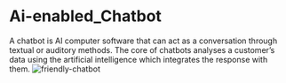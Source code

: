 # Ai-enabled_Chatbot
A chatbot is AI computer software that can act as a conversation through textual or auditory methods. The core of chatbots analyses a customer’s data using the artificial intelligence which integrates the response with them. 
![friendly-chatbot](https://user-images.githubusercontent.com/68197005/204220300-76d374f2-a772-409d-8235-378594a125ad.jpg)
